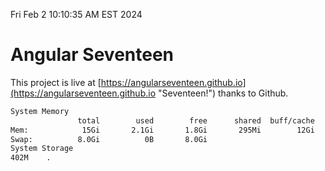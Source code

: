 Fri Feb  2 10:10:35 AM EST 2024

# Angular Seventeen


This project is live at [https://angularseventeen.github.io](https://angularseventeen.github.io "Seventeen!") thanks to Github.

```bash
System Memory
               total        used        free      shared  buff/cache   available
Mem:            15Gi       2.1Gi       1.8Gi       295Mi        12Gi        13Gi
Swap:          8.0Gi          0B       8.0Gi
System Storage
402M	.
```
```bash
